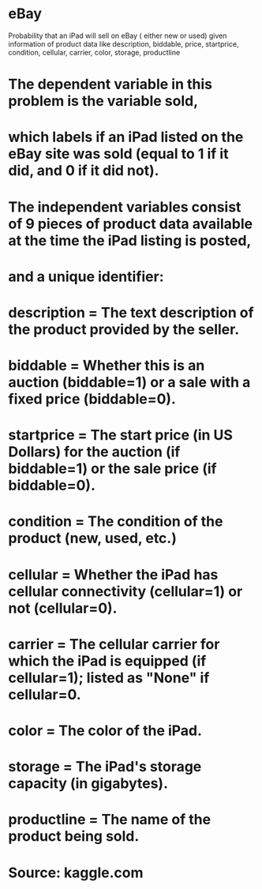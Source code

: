 # eBay
Probability that an iPad will sell on eBay ( either new or used) given information of product data like description, biddable, price, startprice, condition, cellular, carrier, color, storage,  productline 

# The dependent variable in this problem is the variable sold, 
# which labels if an iPad listed on the eBay site was sold (equal to 1 if it did, and 0 if it did not). 

# The independent variables consist of 9 pieces of product data available at the time the iPad listing is posted, 
# and a unique identifier:
  
# description = The text description of the product provided by the seller.
# biddable = Whether this is an auction (biddable=1) or a sale with a fixed price (biddable=0).
# startprice = The start price (in US Dollars) for the auction (if biddable=1) or the sale price (if biddable=0).
# condition = The condition of the product (new, used, etc.)
# cellular = Whether the iPad has cellular connectivity (cellular=1) or not (cellular=0).
# carrier = The cellular carrier for which the iPad is equipped (if cellular=1); listed as "None" if cellular=0.
# color = The color of the iPad.
# storage = The iPad's storage capacity (in gigabytes).
# productline = The name of the product being sold.
 
# Source: kaggle.com
